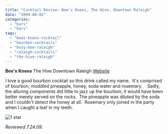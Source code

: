 ```yaml
---
title: "Cocktail Review--Bee's Knees, The Hive, Downtown Raleigh"
date: "2009-08-02"
categories: 
  - "bars"
  - "bars"
tags: 
  - "bees-knees-cocktail"
  - "bourbon-cocktails"
  - "busy-bee-raleigh"
  - "raleigh-cocktails"
  - "the-hive-raleigh"
---
```


**Bee's Knees** The Hive Downtown Raleigh [Website](http://www.busybeeraleigh.com/index.php?option=com_content&view=article&id=80&Itemid=67)

I love a good bourbon cocktail so this drink called my name.  It's comprised of bourbon, muddled pineapple, honey, soda water and rosemary.    Sadly, the alluring components did little to jazz up the bourbon; it would have been better merely served on the rocks.  The pineapple was diluted by the soda and I couldn't detect the honey at all.  Rosemary only joined in the party when I caught a leaf in my teeth.

![1 star](http://s3.amazonaws.com/thegourmez-wpmedia/2009/04/rating_olive1.gif "rating_olive1")

_Reviewed 7.24.09._
